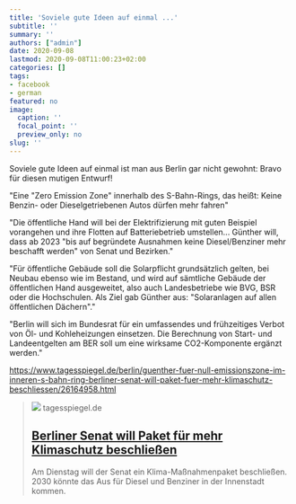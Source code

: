 ```yaml
---
title: 'Soviele gute Ideen auf einmal ...'
subtitle: ''
summary: ''
authors: ["admin"]
date: 2020-09-08
lastmod: 2020-09-08T11:00:23+02:00
categories: []
tags:
- facebook
- german
featured: no
image:
  caption: ''
  focal_point: ''
  preview_only: no
slug: ''
---
```

Soviele gute Ideen auf einmal ist man aus Berlin gar nicht gewohnt: Bravo für diesen mutigen Entwurf! 

"Eine "Zero Emission Zone" innerhalb des S-Bahn-Rings, das heißt: Keine Benzin- oder Dieselgetriebenen Autos dürfen mehr fahren"

"Die öffentliche Hand will bei der Elektrifizierung mit guten Beispiel vorangehen und ihre Flotten auf Batteriebetrieb umstellen... Günther will, dass ab 2023 "bis auf begründete Ausnahmen keine Diesel/Benziner mehr beschafft werden" von Senat und Bezirken."

"Für öffentliche Gebäude soll die Solarpflicht grundsätzlich gelten, bei Neubau ebenso wie im Bestand, und wird auf sämtliche Gebäude der öffentlichen Hand ausgeweitet, also auch Landesbetriebe wie BVG, BSR oder die Hochschulen. Als Ziel gab Günther aus: "Solaranlagen auf allen öffentlichen Dächern"."

"Berlin will sich im Bundesrat für ein umfassendes und frühzeitiges Verbot von Öl- und Kohleheizungen einsetzen. Die Berechnung von Start- und Landeentgelten am BER soll um eine wirksame CO2-Komponente ergänzt werden."

https://www.tagesspiegel.de/berlin/guenther-fuer-null-emissionszone-im-inneren-s-bahn-ring-berliner-senat-will-paket-fuer-mehr-klimaschutz-beschliessen/26164958.html
> [![](https://www.tagesspiegel.de/images/heprodimagesfotos83120180329diesel_445_1_20180328162911590-jpg/21125590/2-format530.jpg)](https://www.tagesspiegel.de/berlin/guenther-fuer-null-emissionszone-im-inneren-s-bahn-ring-berliner-senat-will-paket-fuer-mehr-klimaschutz-beschliessen/26164958.html)
> tagesspiegel.de
> ## [Berliner Senat will Paket für mehr Klimaschutz beschließen](https://www.tagesspiegel.de/berlin/guenther-fuer-null-emissionszone-im-inneren-s-bahn-ring-berliner-senat-will-paket-fuer-mehr-klimaschutz-beschliessen/26164958.html)
>
>Am Dienstag will der Senat ein Klima-Maßnahmenpaket beschließen. 2030 könnte das Aus für Diesel und Benziner in der Innenstadt kommen.


